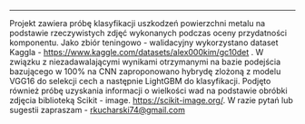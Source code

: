 ______________________________
Projekt zawiera próbę klasyfikacji uszkodzeń powierzchni metalu na podstawie rzeczywistych zdjęć wykonanych podczas oceny przydatności komponentu. 
Jako zbiór teningowo - walidacyjny wykorzystano dataset Kaggla - https://www.kaggle.com/datasets/alex000kim/gc10det .
W związku z niezadawalającymi wynikami otrzymanymi na bazie podejścia bazującego w 100% na CNN zaproponowano hybrydę zlożoną z modelu VGG16 do selekcji cech a następnie LightGBM do klasyfikacji. Podjęto również próbę uzyskania informacji o wielkości wad na podstawie obróbki zdjęcia biblioteką Scikit - image. https://scikit-image.org/.
W razie pytań lub sugestii zapraszam  - rkucharski74@gmail.com
